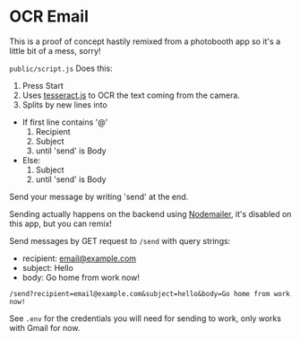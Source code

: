 # OCR Email

This is a proof of concept hastily remixed from a photobooth app so it's a little bit of a mess, sorry!

```public/script.js``` Does this:

1. Press Start
2. Uses [tesseract.js](https://github.com/naptha/tesseract.js) to OCR the text coming from the camera.
3. Splits by new lines into
  - If first line contains '@'
    1. Recipient
    2. Subject
    3. until 'send' is Body
  - Else:
    1. Subject
    3. until 'send' is Body
    
Send your message by writing 'send' at the end.


Sending actually happens on the backend using [Nodemailer](https://nodemailer.com/about/), it's disabled on this app, but you can remix!

Send messages by GET request to ```/send``` with query strings:
  - recipient: email@example.com
  - subject: Hello
  - body: Go home from work now!
  
  ```/send?recipient=email@example.com&subject=hello&body=Go home from work now!```
  
  See ```.env``` for the credentials you will need for sending to work, only works with Gmail for now.